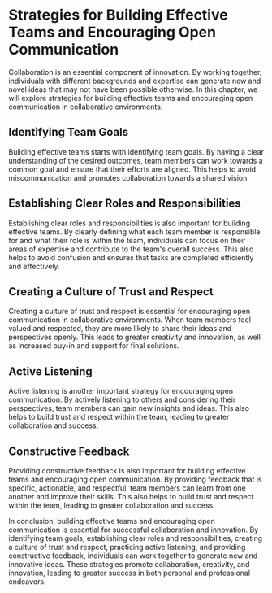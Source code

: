 Strategies for Building Effective Teams and Encouraging Open Communication
===================================================================================================================

Collaboration is an essential component of innovation. By working together, individuals with different backgrounds and expertise can generate new and novel ideas that may not have been possible otherwise. In this chapter, we will explore strategies for building effective teams and encouraging open communication in collaborative environments.

Identifying Team Goals
----------------------

Building effective teams starts with identifying team goals. By having a clear understanding of the desired outcomes, team members can work towards a common goal and ensure that their efforts are aligned. This helps to avoid miscommunication and promotes collaboration towards a shared vision.

Establishing Clear Roles and Responsibilities
---------------------------------------------

Establishing clear roles and responsibilities is also important for building effective teams. By clearly defining what each team member is responsible for and what their role is within the team, individuals can focus on their areas of expertise and contribute to the team's overall success. This also helps to avoid confusion and ensures that tasks are completed efficiently and effectively.

Creating a Culture of Trust and Respect
---------------------------------------

Creating a culture of trust and respect is essential for encouraging open communication in collaborative environments. When team members feel valued and respected, they are more likely to share their ideas and perspectives openly. This leads to greater creativity and innovation, as well as increased buy-in and support for final solutions.

Active Listening
----------------

Active listening is another important strategy for encouraging open communication. By actively listening to others and considering their perspectives, team members can gain new insights and ideas. This also helps to build trust and respect within the team, leading to greater collaboration and success.

Constructive Feedback
---------------------

Providing constructive feedback is also important for building effective teams and encouraging open communication. By providing feedback that is specific, actionable, and respectful, team members can learn from one another and improve their skills. This also helps to build trust and respect within the team, leading to greater collaboration and success.

In conclusion, building effective teams and encouraging open communication is essential for successful collaboration and innovation. By identifying team goals, establishing clear roles and responsibilities, creating a culture of trust and respect, practicing active listening, and providing constructive feedback, individuals can work together to generate new and innovative ideas. These strategies promote collaboration, creativity, and innovation, leading to greater success in both personal and professional endeavors.
